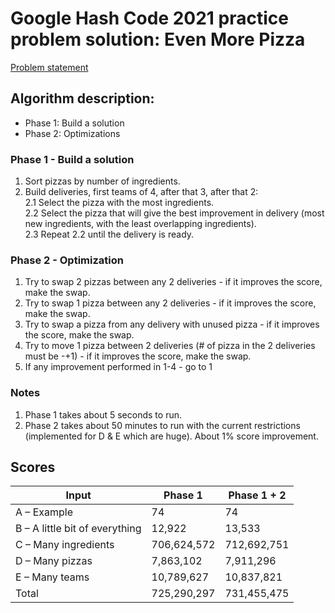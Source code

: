 # Google Hash Code 2021 practice problem solution: Even More Pizza

[Problem statement](https://bytefreaks.net/google/hash-code/google-hash-code-2021-practice-problem)

## Algorithm description:
* Phase 1: Build a solution 
* Phase 2: Optimizations 

### Phase 1 - Build a solution
1. Sort pizzas by number of ingredients.
2. Build deliveries, first teams of 4, after that 3, after that 2:  
   2.1 Select the pizza with the most ingredients.  
   2.2 Select the pizza that will give the best improvement in delivery (most new ingredients, with the least overlapping ingredients).  
   2.3 Repeat 2.2 until the delivery is ready.  

### Phase 2 - Optimization
1. Try to swap 2 pizzas between any 2 deliveries - if it improves the score, make the swap.
2. Try to swap 1 pizza between any 2 deliveries - if it improves the score, make the swap.
3. Try to swap a pizza from any delivery with unused pizza - if it improves the score, make the swap.
4. Try to move 1 pizza between 2 deliveries (# of pizza in the 2 deliveries must be -+1) - if it improves the score, make the swap.
5. If any improvement performed in 1-4 - go to 1

### Notes
1. Phase 1 takes about 5 seconds to run.
2. Phase 2 takes about 50 minutes to run with the current restrictions (implemented for D & E which are huge). About 1% score improvement.

## Scores

| Input | Phase 1 | Phase 1 + 2 |
| --- | --- | --- |
| A – Example | 74 | 74 |
| B – A little bit of everything | 12,922 | 13,533 |
| C – Many ingredients | 706,624,572 | 712,692,751 |
| D – Many pizzas | 7,863,102 | 7,911,296 |
| E – Many teams | 10,789,627 | 10,837,821 |
| Total | 725,290,297 | 731,455,475 |
